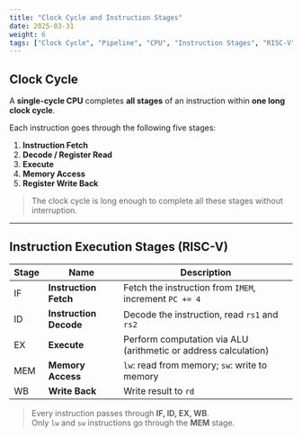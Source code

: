 ```yaml
---
title: "Clock Cycle and Instruction Stages"
date: 2025-03-31
weight: 6
tags: ["Clock Cycle", "Pipeline", "CPU", "Instruction Stages", "RISC-V"]
---
```


## Clock Cycle

A **single-cycle CPU** completes **all stages** of an instruction within **one long clock cycle**.

Each instruction goes through the following five stages:

1. **Instruction Fetch**
2. **Decode / Register Read**
3. **Execute**
4. **Memory Access**
5. **Register Write Back**

> The clock cycle is long enough to complete all these stages without interruption.

---

## Instruction Execution Stages (RISC-V)

| Stage | Name                        | Description |
|-------|-----------------------------|-------------|
| IF    | **Instruction Fetch**       | Fetch the instruction from `IMEM`, increment `PC += 4` |
| ID    | **Instruction Decode**      | Decode the instruction, read `rs1` and `rs2` |
| EX    | **Execute**                 | Perform computation via ALU (arithmetic or address calculation) |
| MEM   | **Memory Access**           | `lw`: read from memory; `sw`: write to memory |
| WB    | **Write Back**              | Write result to `rd` |

> Every instruction passes through **IF, ID, EX, WB**.  
> Only `lw` and `sw` instructions go through the **MEM** stage.
